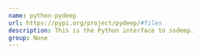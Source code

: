 ```yaml
---
name: python-pydeep
url: https://pypi.org/project/pydeep/#files
description: This is the Python interface to ssdeep.
group: None
---
```

